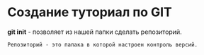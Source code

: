 # Создание туториал по GIT

**git init** - позволяет из нашей папки сделать репозиторий.

```
Репозиторий - это папака в которой настроен контроль версий.
```